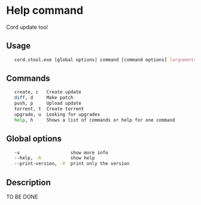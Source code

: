 # Help command
   Cord update tool

## Usage
```sh
   cord.stool.exe [global options] command [command options] [arguments...]
```

## Commands
```sh
   create, c   Create update
   diff, d     Make patch
   push, p     Upload update
   torrent, t  Create torrent
   upgrade, u  Looking for upgrades
   help, h     Shows a list of commands or help for one command
```

## Global options
```sh
   -v                   show more info
   --help, -h           show help
   --print-version, -V  print only the version
```

## Description
   TO BE DONE

